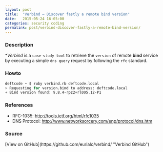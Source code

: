 ```yaml
---
layout: post
title:  "Verbind – Discover fastly a remote bind version"
date:   2015-05-24 16:05:00
categories: security coding
permalink: post/verbind-discover-fastly-a-remote-bind-version/
---
```


### Description

**Verbind* is a `case-study tool` to retrieve the `version` of remote **bind** service by executing a simple `dns query` request by following the `rfc` standard.

### Howto

```bash
deftcode ~ $ ruby verbind.rb deftcode.local
> Requesting for version.bind to address: deftcode.local
+ Bind version found: 9.8.4-rpz2+rl005.12-P1
```

### References

* RFC-1035: http://tools.ietf.org/html/rfc1035
* DNS Protocol: http://www.networksorcery.com/enp/protocol/dns.htm

<!--r34dm0r3-->

### Source

<span id="sources-list">
[View on GitHub](https://github.com/eurialo/verbind/ "Verbind GitHub")
</span>
